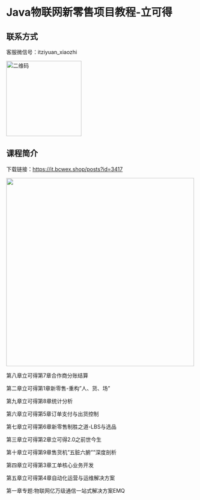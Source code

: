 # Java物联网新零售项目教程-立可得

## 联系方式

客服微信号：itziyuan_xiaozhi

<img src="https://ziyuanyun.oss-cn-guangzhou.aliyuncs.com/common/20240614073449/666b82192834a.jpg" width="200" height="200" alt="二维码">

## 课程简介

下载链接：https://it.bcwex.shop/posts?id=3417

<img src="https://ziyuanyun.oss-cn-guangzhou.aliyuncs.com/yun/20240515185148/664493c4c04e4.jpg" width="500" alt="">

  

 第八章立可得第7章合作商分账结算

 第二章立可得第1章新零售-重构&#8221;人、货、场”

 第九章立可得第8章统计分析

 第六章立可得第5章订单支付与出货控制

 第七章立可得第6章新零售制胜之道-LBS与选品

 第三章立可得第2章立可得2.0之前世今生

 第十章立可得第9章售货机&#8221;五脏六腑&#8221;&#8221;深度剖析

 第四章立可得第3章工单核心业务开发

 第五章立可得第4章自动化运营与运维解决方案

 第一章专题:物联网亿万级通信一站式解决方案EMQ

  
